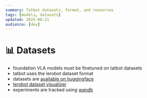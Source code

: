 ```yaml
---
summary: Tatbot datasets, format, and resources
tags: [models, datasets]
updated: 2025-08-21
audience: [dev]
---
```


# 📊 Datasets

- foundation VLA models must be finetuned on tatbot datasets
- tatbot uses the lerobot dataset format
- datasets are [available on huggingface](https://huggingface.co/tatbot)
- [lerobot dataset visualizer](https://huggingface.co/spaces/lerobot/visualize_dataset)
- experiments are tracked using [wandb](https://wandb.ai/hug/tatbot-calib)

